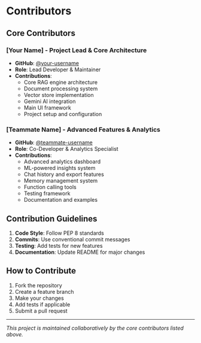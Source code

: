 # Contributors

## Core Contributors

### [Your Name] - Project Lead & Core Architecture
- **GitHub**: [@your-username](https://github.com/your-username)
- **Role**: Lead Developer & Maintainer
- **Contributions**:
  - Core RAG engine architecture
  - Document processing system
  - Vector store implementation
  - Gemini AI integration
  - Main UI framework
  - Project setup and configuration

### [Teammate Name] - Advanced Features & Analytics
- **GitHub**: [@teammate-username](https://github.com/teammate-username)
- **Role**: Co-Developer & Analytics Specialist
- **Contributions**:
  - Advanced analytics dashboard
  - ML-powered insights system
  - Chat history and export features
  - Memory management system
  - Function calling tools
  - Testing framework
  - Documentation and examples

## Contribution Guidelines

1. **Code Style**: Follow PEP 8 standards
2. **Commits**: Use conventional commit messages
3. **Testing**: Add tests for new features
4. **Documentation**: Update README for major changes

## How to Contribute

1. Fork the repository
2. Create a feature branch
3. Make your changes
4. Add tests if applicable
5. Submit a pull request

---

*This project is maintained collaboratively by the core contributors listed above.*